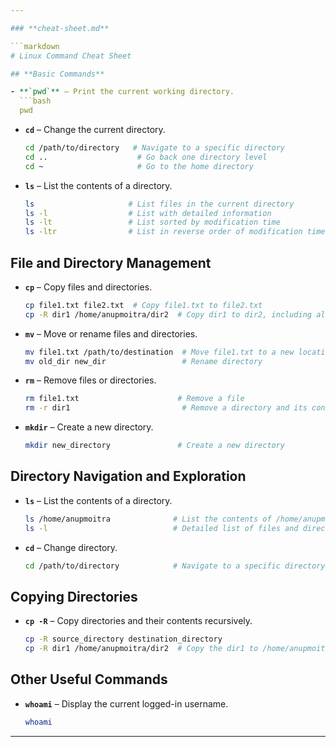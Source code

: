 ```yaml
---

### **cheat-sheet.md**

```markdown
# Linux Command Cheat Sheet

## **Basic Commands**

- **`pwd`** – Print the current working directory.
  ```bash
  pwd
  ```

- **`cd`** – Change the current directory.
  ```bash
  cd /path/to/directory   # Navigate to a specific directory
  cd ..                    # Go back one directory level
  cd ~                     # Go to the home directory
  ```

- **`ls`** – List the contents of a directory.
  ```bash
  ls                     # List files in the current directory
  ls -l                  # List with detailed information
  ls -lt                 # List sorted by modification time
  ls -ltr                # List in reverse order of modification time
  ```

## **File and Directory Management**

- **`cp`** – Copy files and directories.
  ```bash
  cp file1.txt file2.txt  # Copy file1.txt to file2.txt
  cp -R dir1 /home/anupmoitra/dir2  # Copy dir1 to dir2, including all subdirectories and files
  ```

- **`mv`** – Move or rename files and directories.
  ```bash
  mv file1.txt /path/to/destination  # Move file1.txt to a new location
  mv old_dir new_dir                 # Rename directory
  ```

- **`rm`** – Remove files or directories.
  ```bash
  rm file1.txt                      # Remove a file
  rm -r dir1                         # Remove a directory and its contents
  ```

- **`mkdir`** – Create a new directory.
  ```bash
  mkdir new_directory               # Create a new directory
  ```

## **Directory Navigation and Exploration**

- **`ls`** – List the contents of a directory.
  ```bash
  ls /home/anupmoitra              # List the contents of /home/anupmoitra
  ls -l                            # Detailed list of files and directories
  ```

- **`cd`** – Change directory.
  ```bash
  cd /path/to/directory            # Navigate to a specific directory
  ```

## **Copying Directories**

- **`cp -R`** – Copy directories and their contents recursively.
  ```bash
  cp -R source_directory destination_directory
  cp -R dir1 /home/anupmoitra/dir2  # Copy the dir1 to /home/anupmoitra/dir2
  ```

## **Other Useful Commands**

- **`whoami`** – Display the current logged-in username.
  ```bash
  whoami
  ```

---
```

